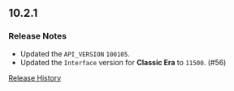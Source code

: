 ## 10.2.1

### Release Notes

- Updated the `API_VERSION` `100105`.
- Updated the `Interface` version for **Classic Era** to `11500`. (#56)

[Release History](https://github.com/SFX-WoW/Masque_Caith/wiki/History)
